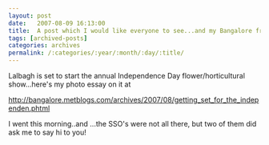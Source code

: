 ```yaml
---
layout: post
date:	2007-08-09 16:13:00
title:  A post which I would like everyone to see...and my Bangalore friends to see in person
tags: [archived-posts]
categories: archives
permalink: /:categories/:year/:month/:day/:title/
---
```

Lalbagh is set to start the annual Independence Day flower/horticultural show...here's my photo essay on it at


http://bangalore.metblogs.com/archives/2007/08/getting_set_for_the_independen.phtml



I went this morning..and <LJ user="sainath">...the SSO's were not all there, but two of them did ask me to say hi to you!

